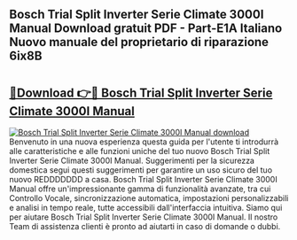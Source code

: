 ## Bosch Trial Split Inverter Serie Climate 3000I Manual Download gratuit PDF - Part-E1A Italiano Nuovo manuale del proprietario di riparazione 6ix8B

# <h2><a href="http://df9mrt5.blite.top/?on=Bosch+Trial+Split+Inverter+Serie+Climate+3000I+Manual">🔗Download 👉🔴 Bosch Trial Split Inverter Serie Climate 3000I Manual</a></h2>

[![Bosch Trial Split Inverter Serie Climate 3000I Manual download](https://i.imgur.com/lujVjoI.png)](http://df9mrt5.blite.top/?on=Bosch+Trial+Split+Inverter+Serie+Climate+3000I+Manual)
Benvenuto in una nuova esperienza questa guida per l'utente ti introdurrà alle caratteristiche e alle funzioni uniche del tuo nuovo Bosch Trial Split Inverter Serie Climate 3000I Manual. Suggerimenti per la sicurezza domestica segui questi suggerimenti per garantire un uso sicuro del tuo nuovo REDDDDDDD a casa. Bosch Trial Split Inverter Serie Climate 3000I Manual offre un'impressionante gamma di funzionalità avanzate, tra cui Controllo Vocale, sincronizzazione automatica, impostazioni personalizzabili e analisi in tempo reale, tutte accessibili dall'interfaccia intuitiva. Siamo qui per aiutare Bosch Trial Split Inverter Serie Climate 3000I Manual. Il nostro Team di assistenza clienti è pronto ad aiutarti in caso di domande o dubbi.
